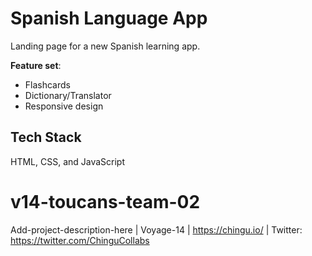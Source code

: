 # Spanish Language App

Landing page for a new Spanish learning app.

**Feature set**:

- Flashcards
- Dictionary/Translator
- Responsive design

## Tech Stack

HTML, CSS, and JavaScript

# v14-toucans-team-02

Add-project-description-here | Voyage-14 | https://chingu.io/ | Twitter: https://twitter.com/ChinguCollabs
